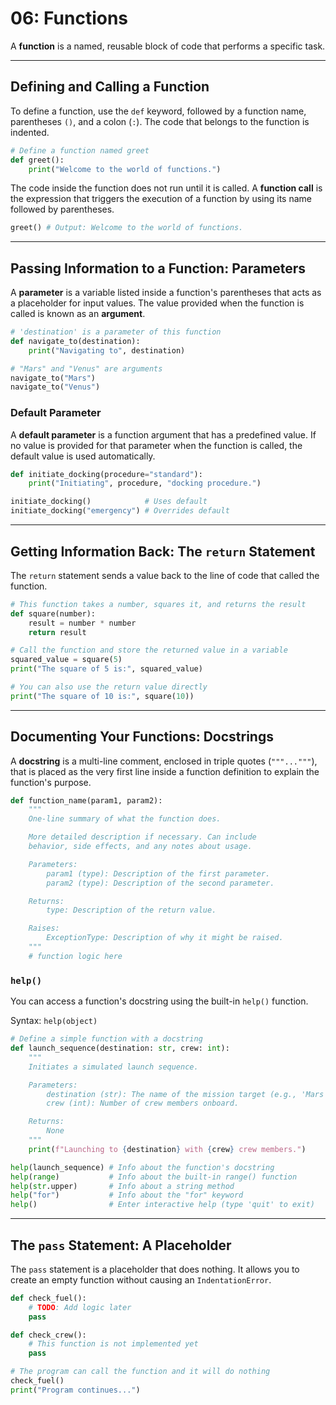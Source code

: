 # 06: Functions

A **function** is a named, reusable block of code that performs a specific task.

---

## Defining and Calling a Function

To define a function, use the `def` keyword, followed by a function name, parentheses `()`, and a colon (`:`). The code that belongs to the function is indented.

```python
# Define a function named greet
def greet():
    print("Welcome to the world of functions.")
```

The code inside the function does not run until it is called. A **function call** is the expression that triggers the execution of a function by using its name followed by parentheses.

```python
greet() # Output: Welcome to the world of functions.
```

---

## Passing Information to a Function: Parameters

A **parameter** is a variable listed inside a function's parentheses that acts as a placeholder for input values. The value provided when the function is called is known as an **argument**.

```python
# 'destination' is a parameter of this function
def navigate_to(destination):
    print("Navigating to", destination)

# "Mars" and "Venus" are arguments
navigate_to("Mars")
navigate_to("Venus")
```

### Default Parameter

A **default parameter** is a function argument that has a predefined value. If no value is provided for that parameter when the function is called, the default value is used automatically.

```python
def initiate_docking(procedure="standard"):
    print("Initiating", procedure, "docking procedure.")

initiate_docking()            # Uses default
initiate_docking("emergency") # Overrides default
```

---

## Getting Information Back: The `return` Statement

The `return` statement sends a value back to the line of code that called the function.

```python
# This function takes a number, squares it, and returns the result
def square(number):
    result = number * number
    return result

# Call the function and store the returned value in a variable
squared_value = square(5)
print("The square of 5 is:", squared_value)

# You can also use the return value directly
print("The square of 10 is:", square(10))
```

---

## Documenting Your Functions: Docstrings

A **docstring** is a multi-line comment, enclosed in triple quotes (`"""..."""`), that is placed as the very first line inside a function definition to explain the function's purpose.

```python
def function_name(param1, param2):
    """
    One-line summary of what the function does.

    More detailed description if necessary. Can include 
    behavior, side effects, and any notes about usage.

    Parameters:
        param1 (type): Description of the first parameter.
        param2 (type): Description of the second parameter.

    Returns:
        type: Description of the return value.

    Raises:
        ExceptionType: Description of why it might be raised.
    """
    # function logic here
```

### `help()`

You can access a function's docstring using the built-in `help()` function.

Syntax: `help(object)`

```python
# Define a simple function with a docstring
def launch_sequence(destination: str, crew: int):
    """
    Initiates a simulated launch sequence.

    Parameters:
        destination (str): The name of the mission target (e.g., 'Mars').
        crew (int): Number of crew members onboard.

    Returns:
        None
    """
    print(f"Launching to {destination} with {crew} crew members.")

help(launch_sequence) # Info about the function's docstring
help(range)           # Info about the built-in range() function
help(str.upper)       # Info about a string method
help("for")           # Info about the "for" keyword
help()                # Enter interactive help (type 'quit' to exit)
```

---

## The `pass` Statement: A Placeholder

The `pass` statement is a placeholder that does nothing. It allows you to create an empty function without causing an `IndentationError`.

```python
def check_fuel():
    # TODO: Add logic later
    pass

def check_crew():
    # This function is not implemented yet
    pass

# The program can call the function and it will do nothing 
check_fuel()
print("Program continues...")
```
